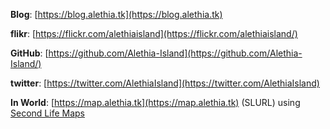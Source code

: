 **Blog**:
[https://blog.alethia.tk](https://blog.alethia.tk)

**flikr**:
[https://flickr.com/alethiaisland](https://flickr.com/alethiaisland/)

**GitHub**:
[https://github.com/Alethia-Island](https://github.com/Alethia-Island/)

**twitter**:
[https://twitter.com/AlethiaIsland](https://twitter.com/AlethiaIsland)

**In World**:
[https://map.alethia.tk](https://map.alethia.tk) (SLURL) using [Second Life Maps](https://maps.secondlife.com)
